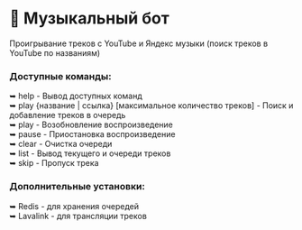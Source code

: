 # 🎵 Музыкальный бот
Проигрывание треков с YouTube и Яндекс музыки (поиск треков в YouTube по названиям)

### Доступные команды:  
➥ help - Вывод доступных команд  
➥ play {название | ссылка} [максимальное количество треков] - Поиск и добавление треков в очередь  
➥ play - Возобновление воспроизведение  
➥ pause - Приостановка воспроизведение  
➥ clear - Очистка очереди  
➥ list - Вывод текущего и очереди треков  
➥ skip - Пропуск трека

### Дополнительные установки:  
➥ Redis - для хранения очередей  
➥ Lavalink - для трансляции треков
